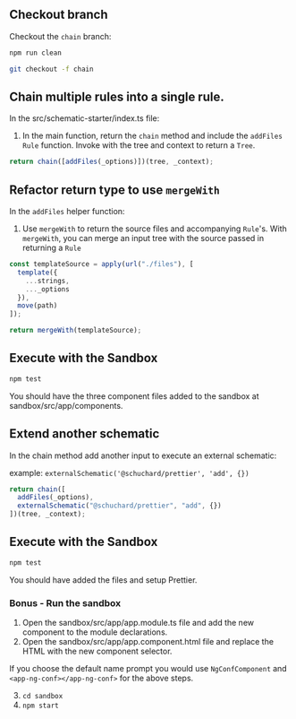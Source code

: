 ## Checkout branch

Checkout the `chain` branch:

```bash
npm run clean

git checkout -f chain
```

## Chain multiple rules into a single rule.

In the src/schematic-starter/index.ts file:

1. In the main function, return the `chain` method and include the `addFiles` `Rule` function. Invoke with the tree and context to return a `Tree`.

```ts
return chain([addFiles(_options)])(tree, _context);
```

## Refactor return type to use `mergeWith`

In the `addFiles` helper function:

1. Use `mergeWith` to return the source files and accompanying `Rule`'s. With `mergeWith`, you can merge an input tree with the source passed in returning a `Rule`

```ts
const templateSource = apply(url("./files"), [
  template({
    ...strings,
    ..._options
  }),
  move(path)
]);

return mergeWith(templateSource);
```

## Execute with the Sandbox

```bash
npm test
```

You should have the three component files added to the sandbox at sandbox/src/app/components.

## Extend another schematic

In the chain method add another input to execute an external schematic:

example: `externalSchematic('@schuchard/prettier', 'add', {})`

```ts
return chain([
  addFiles(_options),
  externalSchematic("@schuchard/prettier", "add", {})
])(tree, _context);
```

## Execute with the Sandbox

```bash
npm test
```

You should have added the files and setup Prettier.

### Bonus - Run the sandbox

1. Open the sandbox/src/app/app.module.ts file and add the new component to the module declarations.
1. Open the sandbox/src/app/app.component.html file and replace the HTML with the new component selector.

If you choose the default name prompt you would use `NgConfComponent` and `<app-ng-conf></app-ng-conf>` for the above steps.

3. `cd sandbox`
4. `npm start`
